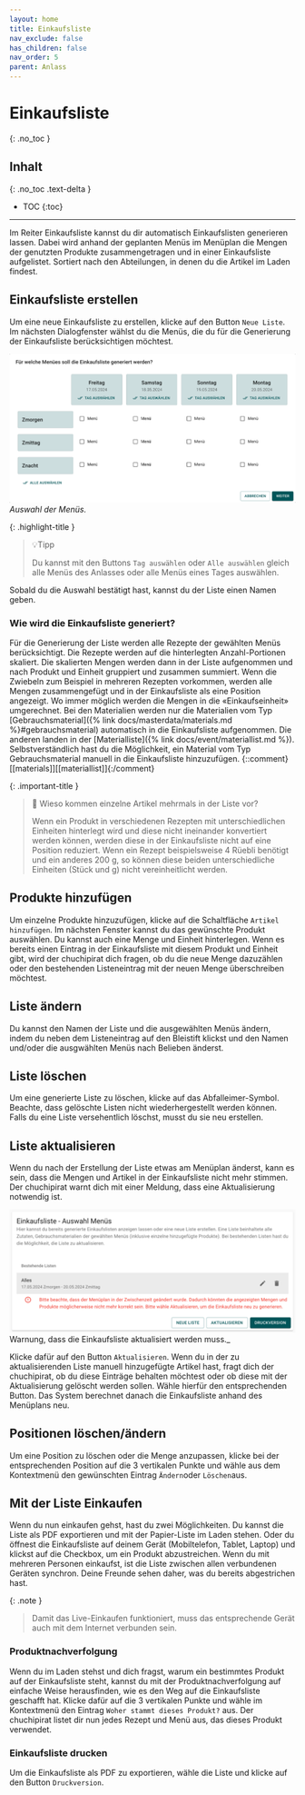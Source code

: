 ```yaml
---
layout: home
title: Einkaufsliste
nav_exclude: false
has_children: false
nav_order: 5
parent: Anlass
---
```

# Einkaufsliste
{: .no_toc }
## Inhalt
{: .no_toc .text-delta }

- TOC
{:toc}

---
Im Reiter Einkaufsliste kannst du dir automatisch Einkaufslisten generieren lassen. Dabei wird anhand der geplanten Menüs im Menüplan die Mengen der genutzten Produkte zusammengetragen und in einer Einkaufsliste aufgelistet. Sortiert nach den Abteilungen, in denen du die Artikel im Laden findest.

## Einkaufsliste erstellen
Um eine neue Einkaufsliste zu erstellen, klicke auf den Button `Neue Liste`. Im nächsten Dialogfenster wählst du die Menüs, die du für die Generierung der Einkaufsliste berücksichtigen möchtest.

![Menüauswahl für die Erstellung einer Einkaufsliste](https://github.com/chuchipirat/chuchipirat.github.io/blob/main/docs/event/_images/shoppingList_choose_menue.png?raw=true)
_Auswahl der Menüs._

{: .highlight-title }
> 💡Tipp
> 
> Du kannst mit den Buttons `Tag auswählen` oder `Alle auswählen` gleich alle Menüs des Anlasses oder alle Menüs eines Tages auswählen. 

Sobald du die Auswahl bestätigt hast, kannst du der Liste einen Namen geben.

### Wie wird die Einkaufsliste generiert?
Für die Generierung der Liste werden alle Rezepte der gewählten Menüs berücksichtigt. Die Rezepte werden auf die hinterlegten Anzahl-Portionen skaliert. Die skalierten Mengen werden dann in der Liste aufgenommen und nach Produkt und Einheit gruppiert und zusammen summiert. Wenn die Zwiebeln zum Beispiel in mehreren Rezepten vorkommen, werden alle Mengen zusammengefügt und in der Einkaufsliste als eine Position angezeigt. Wo immer möglich werden die Mengen in die «Einkaufseinheit» umgerechnet.
Bei den Materialien werden nur die Materialien vom Typ [Gebrauchsmaterial]({% link docs/masterdata/materials.md %}#gebrauchsmaterial) automatisch in die Einkaufsliste aufgenommen. Die anderen landen in der [Materialliste]({% link docs/event/materiallist.md %}). Selbstverständlich hast du die Möglichkeit, ein Material vom Typ Gebrauchsmaterial manuell in die Einkaufsliste hinzuzufügen.
  {::comment}[[materials]][[materiallist]]{:/comment}

{: .important-title } 
> 🧐 Wieso kommen einzelne Artikel mehrmals in der Liste vor? 
> 
> Wenn ein Produkt in verschiedenen Rezepten mit unterschiedlichen Einheiten hinterlegt wird und diese nicht ineinander konvertiert werden können, werden diese in der Einkaufsliste nicht auf eine Position reduziert. Wenn ein Rezept beispielsweise 4 Rüebli benötigt und ein anderes 200 g, so können diese beiden unterschiedliche Einheiten (Stück und g) nicht vereinheitlicht werden.

## Produkte hinzufügen
Um einzelne Produkte hinzuzufügen, klicke auf die Schaltfläche `Artikel hinzufügen`. Im nächsten Fenster kannst du das gewünschte Produkt auswählen. Du kannst auch eine Menge und Einheit hinterlegen. Wenn es bereits einen Eintrag in der Einkaufsliste mit diesem Produkt und Einheit gibt, wird der chuchipirat dich fragen, ob du die neue Menge dazuzählen oder den bestehenden Listeneintrag mit der neuen Menge überschreiben möchtest.

## Liste ändern
Du kannst den Namen der Liste und die ausgewählten Menüs ändern, indem du neben dem Listeneintrag auf den Bleistift klickst und den Namen und/oder die ausgwählten Menüs nach Belieben änderst.
## Liste löschen
Um eine generierte Liste zu löschen, klicke auf das Abfalleimer-Symbol. Beachte, dass gelöschte Listen nicht wiederhergestellt werden können. Falls du eine Liste versehentlich löschst, musst du sie neu erstellen.

## Liste aktualisieren
Wenn du nach der Erstellung der Liste etwas am Menüplan änderst, kann es sein, dass die Mengen und Artikel in der Einkaufsliste nicht mehr stimmen. Der chuchipirat warnt dich mit einer Meldung, dass eine Aktualisierung notwendig ist.

![Warnung, dass Einkaufsliste aktualisiert werden muss. ](https://github.com/chuchipirat/chuchipirat.github.io/blob/main/docs/event/_images/shoppingList_refresh_needed.png?raw=true)
Warnung, dass die Einkaufsliste aktualisiert werden muss._

Klicke dafür auf den Button `Aktualisieren`. Wenn du in der zu aktualisierenden Liste manuell hinzugefügte Artikel hast, fragt dich der chuchipirat, ob du diese Einträge behalten möchtest oder ob diese mit der Aktualisierung gelöscht werden sollen. Wähle hierfür den entsprechenden Button. Das System berechnet danach die Einkaufsliste anhand des Menüplans neu.
## Positionen löschen/ändern
Um eine Position zu löschen oder die Menge anzupassen, klicke bei der entsprechenden Position auf die 3 vertikalen Punkte und wähle aus dem Kontextmenü den gewünschten Eintrag `Ändern`oder `Löschen`aus.

## Mit der Liste Einkaufen
Wenn du nun einkaufen gehst, hast du zwei Möglichkeiten. Du kannst die Liste als PDF exportieren und mit der Papier-Liste im Laden stehen. Oder du öffnest die Einkaufsliste auf deinem Gerät (Mobiltelefon, Tablet, Laptop) und klickst auf die Checkbox, um ein Produkt abzustreichen. Wenn du mit mehreren Personen einkaufst, ist die Liste zwischen allen verbundenen Geräten synchron. Deine Freunde sehen daher, was du bereits abgestrichen hast.

{: .note }
> Damit das Live-Einkaufen funktioniert, muss das entsprechende Gerät auch mit dem Internet verbunden sein.

### Produktnachverfolgung
Wenn du im Laden stehst und dich fragst, warum ein bestimmtes Produkt auf der Einkaufsliste steht, kannst du mit der Produktnachverfolgung auf einfache Weise herausfinden, wie es den Weg auf die Einkaufsliste geschafft hat. Klicke dafür auf die 3 vertikalen Punkte und wähle im Kontextmenü den Eintrag `Woher stammt dieses Produkt?` aus. Der chuchipirat listet dir nun jedes Rezept und Menü aus, das dieses Produkt verwendet.

### Einkaufsliste drucken
Um die Einkaufsliste als PDF zu exportieren, wähle die Liste und klicke auf den Button `Druckversion`.